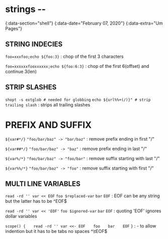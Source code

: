 # strings --
{:data-section="shell"}
{:data-date="February 07, 2020"}
{:data-extra="Um Pages"}

## STRING INDECIES
`foo=xxxfoo;echo ${foo:3}`
: chop of the first 3 characters

`foo=xxxxxxfooxxxxxx;echo ${foo:6:3}`
: chop of the first 6(offset) and continue 3(len)


## STRIP SLASHES
`shopt -s extglob # needed for globbing`
`echo ${url%%+(/)}" # strip trailing slash`
: strips all trailing slashes

# PREFIX AND SUFFIX
`${var#*/}`
`"foo/bar/baz" -> "bar/baz"`
: remove prefix ending in first "/"

`${var##*/}`
`"foo/bar/baz" -> "baz"`
: remove prefix ending in last "/"

`${var%/*}`
`"foo/bar/baz" -> "foo/bar"`
: remove suffix starting with last "/"


`${var%%/*}`
`"foo/bar/baz" -> "foo"`
: remove suffix starting with first "/"

## MULTI LINE VARIABLES

`read -rd '' var << EOF`
`foo $replaced-var`
`bar`
`EOF`
: EOF can be any string but the latter has to be ^EOF$

`read -rd '' var << 'EOF'`
`foo $ignored-var`
`bar`
`EOF`
: quoting 'EOF' ignores dollar variables

`scope() {`
`   read -rd '' var <<- EOF`
`   foo`
`   bar`
`   EOF`
`}`
: \- to allow indention but it has to be tabs no spaces ^\tEOF$

